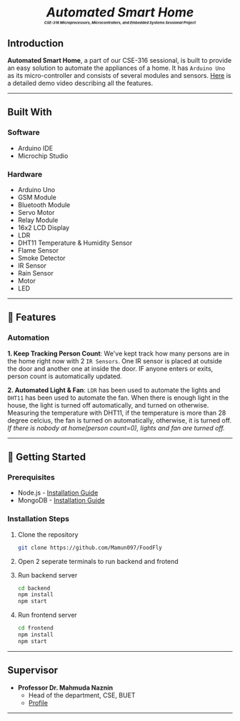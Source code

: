 # <p align="center"><i>Automated Smart Home<br><sub style="font-size: 8px;">CSE-316 Microprocessors, Microcontrollers, and Embedded Systems Sessional Project</sub></i></p>



## Introduction

<b>Automated Smart Home</b>, a part of our CSE-316 sessional, is built to provide an easy solution to automate the appliances of a home. It has `Arduino Uno` as its micro-controller and consists of several modules and sensors. [Here](https://youtu.be/9xGL9s6JJDY) is a detailed demo video describing all the features.

---

## Built With

### Software
- Arduino IDE
- Microchip Studio

### Hardware
- Arduino Uno
- GSM Module
- Bluetooth Module
- Servo Motor
- Relay Module
- 16x2 LCD Display
- LDR
- DHT11 Temperature & Humidity Sensor
- Flame Sensor
- Smoke Detector
- IR Sensor
- Rain Sensor
- Motor
- LED

---

## 🌟 Features

### Automation
**1. Keep Tracking Person Count**: We've kept track how many persons are in the home right now with 2 `IR Sensors`. One IR sensor is placed at outside the door and another one at inside the door. IF anyone enters or exits, person count is automatically updated.

**2. Automated Light & Fan**: `LDR` has been used to automate the lights and `DHT11` has been used to automate the fan. When there is enough light in the house, the light is turned off automatically, and turned on otherwise. Measuring the temperature with DHT11, if the temperature is more than 28 degree celcius, the fan is turned on automatically, otherwise, it is turned off. <i>If there is nobody at home(person count=0), lights and fan are turned off.</i>

---

## 🚀 Getting Started

### Prerequisites

- Node.js - [Installation Guide](https://nodejs.org/en)
- MongoDB - [Installation Guide](https://www.youtube.com/watch?v=PHXhuc8MwRw)


### Installation Steps

1. Clone the repository
    ```bash
    git clone https://github.com/Mamun097/FoodFly
    ```
2. Open 2 seperate terminals to run backend and frotend

3. Run backend server
    ```bash
    cd backend
    npm install
    npm start
    ```
4. Run frontend server
    ```bash
    cd frontend
    npm install
    npm start
    ```

---

## Supervisor
- <b>Professor Dr. Mahmuda Naznin</b><br>
  - Head of the department, CSE, BUET
  - [Profile](https://cse.buet.ac.bd/faculty_list/detail/mahmudanaznin)

---
